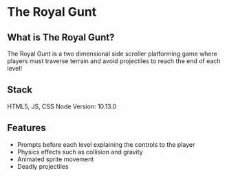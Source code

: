 # The Royal Gunt

## What is The Royal Gunt?
  The Royal Gunt is a two dimensional side scroller platforming game where players must traverse terrain and avoid projectiles to reach the end of each level!
## Stack
  HTML5, JS, CSS Node Version: 10.13.0
## Features
* Prompts before each level explaining the controls to the player
* Physics effects such as collision and gravity
* Animated sprite movement
* Deadly projectiles 
